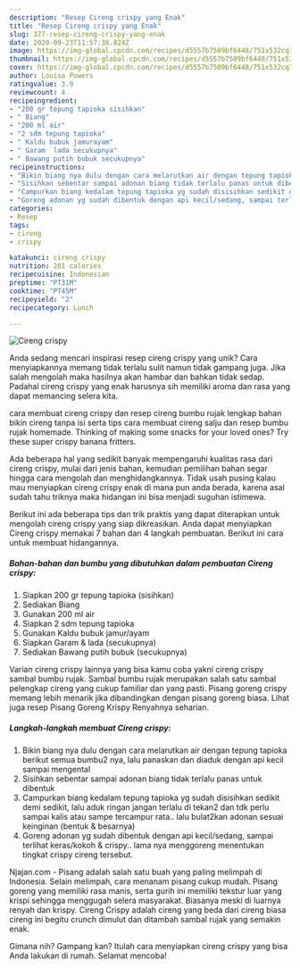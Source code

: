 ```yaml
---
description: "Resep Cireng crispy yang Enak"
title: "Resep Cireng crispy yang Enak"
slug: 377-resep-cireng-crispy-yang-enak
date: 2020-09-23T11:57:38.824Z
image: https://img-global.cpcdn.com/recipes/d5557b7509bf6448/751x532cq70/cireng-crispy-foto-resep-utama.jpg
thumbnail: https://img-global.cpcdn.com/recipes/d5557b7509bf6448/751x532cq70/cireng-crispy-foto-resep-utama.jpg
cover: https://img-global.cpcdn.com/recipes/d5557b7509bf6448/751x532cq70/cireng-crispy-foto-resep-utama.jpg
author: Louisa Powers
ratingvalue: 3.9
reviewcount: 4
recipeingredient:
- "200 gr tepung tapioka sisihkan"
- " Biang"
- "200 ml air"
- "2 sdm tepung tapioka"
- " Kaldu bubuk jamurayam"
- " Garam  lada secukupnya"
- " Bawang putih bubuk secukupnya"
recipeinstructions:
- "Bikin biang nya dulu dengan cara melarutkan air dengan tepung tapioka berikut semua bumbu2 nya, lalu panaskan dan diaduk dengan api kecil sampai mengental"
- "Sisihkan sebentar sampai adonan biang tidak terlalu panas untuk dibentuk"
- "Campurkan biang kedalam tepung tapioka yg sudah disisihkan sedikit demi sedikit, lalu aduk ringan jangan terlalu di tekan2 dan tdk perlu sampai kalis atau sampe tercampur rata.. lalu bulat2kan adonan sesuai keinginan (bentuk &amp; besarnya)"
- "Goreng adonan yg sudah dibentuk dengan api kecil/sedang, sampai terlihat keras/kokoh &amp; crispy.. lama nya menggoreng menentukan tingkat crispy cireng tersebut."
categories:
- Resep
tags:
- cireng
- crispy

katakunci: cireng crispy 
nutrition: 261 calories
recipecuisine: Indonesian
preptime: "PT31M"
cooktime: "PT45M"
recipeyield: "2"
recipecategory: Lunch

---
```



![Cireng crispy](https://img-global.cpcdn.com/recipes/d5557b7509bf6448/751x532cq70/cireng-crispy-foto-resep-utama.jpg)

Anda sedang mencari inspirasi resep cireng crispy yang unik? Cara menyiapkannya memang tidak terlalu sulit namun tidak gampang juga. Jika salah mengolah maka hasilnya akan hambar dan bahkan tidak sedap. Padahal cireng crispy yang enak harusnya sih memiliki aroma dan rasa yang dapat memancing selera kita.

cara membuat cireng crispy dan resep cireng bumbu rujak lengkap bahan bikin cireng tanpa isi serta tips cara membuat cireng salju dan resep bumbu rujak homemade. Thinking of making some snacks for your loved ones? Try these super crispy banana fritters.

Ada beberapa hal yang sedikit banyak mempengaruhi kualitas rasa dari cireng crispy, mulai dari jenis bahan, kemudian pemilihan bahan segar hingga cara mengolah dan menghidangkannya. Tidak usah pusing kalau mau menyiapkan cireng crispy enak di mana pun anda berada, karena asal sudah tahu triknya maka hidangan ini bisa menjadi suguhan istimewa.


Berikut ini ada beberapa tips dan trik praktis yang dapat diterapkan untuk mengolah cireng crispy yang siap dikreasikan. Anda dapat menyiapkan Cireng crispy memakai 7 bahan dan 4 langkah pembuatan. Berikut ini cara untuk membuat hidangannya.

<!--inarticleads1-->

##### Bahan-bahan dan bumbu yang dibutuhkan dalam pembuatan Cireng crispy:

1. Siapkan 200 gr tepung tapioka (sisihkan)
1. Sediakan  Biang
1. Gunakan 200 ml air
1. Siapkan 2 sdm tepung tapioka
1. Gunakan  Kaldu bubuk jamur/ayam
1. Siapkan  Garam &amp; lada (secukupnya)
1. Sediakan  Bawang putih bubuk (secukupnya)


Varian cireng crispy lainnya yang bisa kamu coba yakni cireng crispy sambal bumbu rujak. Sambal bumbu rujak merupakan salah satu sambal pelengkap cireng yang cukup familiar dan yang pasti. Pisang goreng crispy memang lebih menarik jika dibandingkan dengan pisang goreng biasa. Lihat juga resep Pisang Goreng Krispy Renyahnya seharian. 

<!--inarticleads2-->

##### Langkah-langkah membuat Cireng crispy:

1. Bikin biang nya dulu dengan cara melarutkan air dengan tepung tapioka berikut semua bumbu2 nya, lalu panaskan dan diaduk dengan api kecil sampai mengental
1. Sisihkan sebentar sampai adonan biang tidak terlalu panas untuk dibentuk
1. Campurkan biang kedalam tepung tapioka yg sudah disisihkan sedikit demi sedikit, lalu aduk ringan jangan terlalu di tekan2 dan tdk perlu sampai kalis atau sampe tercampur rata.. lalu bulat2kan adonan sesuai keinginan (bentuk &amp; besarnya)
1. Goreng adonan yg sudah dibentuk dengan api kecil/sedang, sampai terlihat keras/kokoh &amp; crispy.. lama nya menggoreng menentukan tingkat crispy cireng tersebut.


Njajan.com - Pisang adalah salah satu buah yang paling melimpah di Indonesia. Selain melimpah, cara menanam pisang cukup mudah. Pisang goreng yang memiliki rasa manis, serta gurih ini memiliki tekstur luar yang krispi sehingga menggugah selera masyarakat. Biasanya meski di luarnya renyah dan krispy. Cireng Crispy adalah cireng yang beda dari cireng biasa cireng ini begitu crunch dimulut dan ditambah sambal rujak yang semakin enak. 

Gimana nih? Gampang kan? Itulah cara menyiapkan cireng crispy yang bisa Anda lakukan di rumah. Selamat mencoba!
